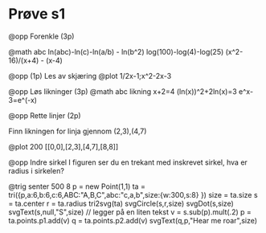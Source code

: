 # Prøve s1

@opp Forenkle (3p)

@math abc
ln(abc)-ln(c)-ln(a/b) - ln(b^2)
log(100)-log(4)-log(25)
(x^2-16)/(x+4) - (x-4)

@opp (1p)
Les av skjæring
@plot
1/2x-1;x^2-2x-3

@opp Løs likninger (3p)
@math abc likning
x+2=4
(ln(x))^2+2ln(x)=3
e^x-3=e^(-x)

@opp Rette linjer (2p)

Finn likningen for linja gjennom (2,3),(4,7)

@plot 200
[[0,0],[2,3],[4,7],[8,8]]

@opp Indre sirkel
I figuren ser du en trekant med inskrevet sirkel, hva er radius i sirkelen?

@trig senter 500 8
p = new Point(1,1)
ta = tri({p,a:6,b:6,c:6,ABC:"A,B,C",abc:"c,a,b",size:{w:300,s:8} }) 
size = ta.size
s = ta.center
r = ta.radius
tri2svg(ta)
svgCircle(s,r,size)
svgDot(s,size)
svgText(s,null,"S",size)
// legger på en liten tekst
v = s.sub(p).mult(.2)
p = ta.points.p1.add(v)
q = ta.points.p2.add(v)
svgText(q,p,"Hear me roar",size)
